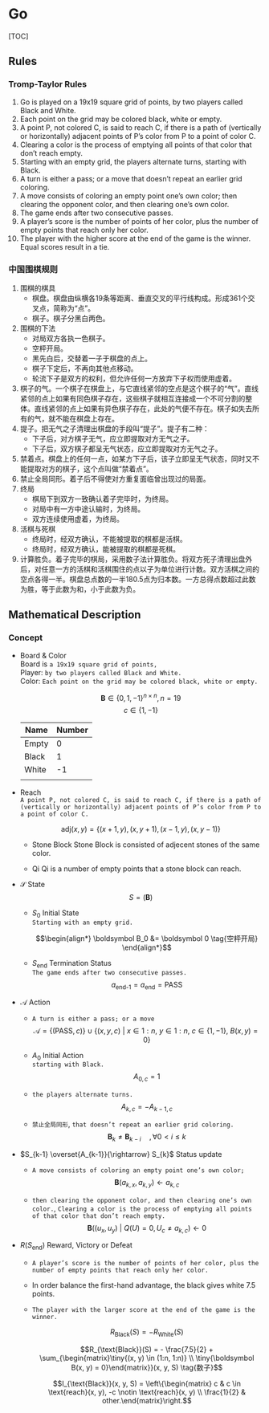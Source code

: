 # Go

[TOC]

## Rules

### Tromp-Taylor Rules

1. Go is played on a 19x19 square grid of points, by two players called Black and White.
1. Each point on the grid may be colored black, white or empty.
1. A point P, not colored C, is said to reach C, if there is a path of (vertically or horizontally) adjacent points of P’s color from P to a point of color C.
1. Clearing a color is the process of emptying all points of that color that don’t reach empty.
1. Starting with an empty grid, the players alternate turns, starting with Black.
1. A turn is either a pass; or a move that doesn’t repeat an earlier grid coloring.  
1. A move consists of coloring an empty point one’s own color; then clearing the opponent color, and then clearing one’s own color.
1. The game ends after two consecutive passes.
1. A player’s score is the number of points of her color, plus the number of empty points that reach only her color.
1. The player with the higher score at the end of the game is the winner. Equal scores result in a tie.

### 中国围棋规则  

1. 围棋的棋具
   - 棋盘。棋盘由纵横各19条等距离、垂直交叉的平行线构成。形成361个交叉点，简称为“点”。
   - 棋子。棋子分黑白两色。
1. 围棋的下法
   - 对局双方各执一色棋子。
   - 空枰开局。
   - 黑先白后，交替着一子于棋盘的点上。
   - 棋子下定后，不再向其他点移动。
   - 轮流下子是双方的权利，但允许任何一方放弃下子权而使用虚着。
1. 棋子的气。一个棋子在棋盘上，与它直线紧邻的空点是这个棋子的“气”。直线紧邻的点上如果有同色棋子存在，这些棋子就相互连接成一个不可分割的整体。直线紧邻的点上如果有异色棋子存在，此处的气便不存在。棋子如失去所有的气，就不能在棋盘上存在。
1. 提子。把无气之子清理出棋盘的手段叫“提子”。提子有二种：
   - 下子后，对方棋子无气，应立即提取对方无气之子。
   - 下子后，双方棋子都呈无气状态，应立即提取对方无气之子。
1. 禁着点。棋盘上的任何一点，如某方下子后，该子立即呈无气状态，同时又不能提取对方的棋子，这个点叫做“禁着点”。
1. 禁止全局同形。着子后不得使对方重复面临曾出现过的局面。
1. 终局
   - 棋局下到双方一致确认着子完毕时，为终局。
   - 对局中有一方中途认输时，为终局。
   - 双方连续使用虚着，为终局。
1. 活棋与死棋
   - 终局时，经双方确认，不能被提取的棋都是活棋。
   - 终局时，经双方确认，能被提取的棋都是死棋。
1. 计算胜负。着子完毕的棋局，采用数子法计算胜负。将双方死子清理出盘外后，对任意一方的活棋和活棋围住的点以子为单位进行计数。双方活棋之间的空点各得一半。棋盘总点数的一半180.5点为归本数。一方总得点数超过此数为胜，等于此数为和，小于此数为负。

## Mathematical Description

### Concept

- Board & Color  
  Board is ```a 19x19 square grid of points,```  
  Player: ```by two players called Black and White.```  
  Color: ```Each point on the grid may be colored black, white or empty.```

  $$\boldsymbol B \in \{0, 1, -1\}^{n \times n}, n = 19  \tag{Board}$$
  $$c \in \{1, -1\} \tag{Color}$$

  |Name|Number|
  |---|---|
  |Empty| 0 |
  |Black| 1 |
  |White| -1 |
  |||
  
- Reach  
  ```A point P, not colored C, is said to reach C, if there is a path of (vertically or horizontally) adjacent points of P’s color from P to a point of color C.```

  $$\text{adj}(x, y) = \{(x+1, y), (x, y+1), (x-1, y), (x, y-1)\}  \tag{Adjacent}$$

  - Stone Block
    Stone Block is consisted of adjecent stones of the same color.

  - Qi
    Qi is a number of empty points that a stone block can reach.

- $\mathcal S$ State 
  $$S = (\boldsymbol B) \tag{State Set}$$

  - $S_0$ Initial State  
    ```Starting with an empty grid.```

    $$\begin{align*}
      \boldsymbol B_0 &= \boldsymbol 0  \tag{空枰开局}
    \end{align*}$$

  - $S_{\text{end}}$  Termination Status  
    ```The game ends after two consecutive passes.```
    $$a_{\text{end-1}} = a_{\text{end}} = \text{PASS}$$

- $\mathcal A$ Action   
  - ```A turn is either a pass; or a move```
    $$\mathcal A = \{(\text{PASS}, c)\} \cup \{(x, y, c) \ |\ x \in 1:n,\ y \in 1:n,\ c \in \{1, -1\},\ B(x, y) = 0\}  \tag{Action Set}$$

  - $A_0$ Initial Action  
    ```starting with Black.```
    $$A_{0,c} = 1  \tag{黑先白后}$$

  - ```the players alternate turns.```
    $$A_{k,c} = -A_{k-1,c}  \tag{交替落子}$$

  - ```禁止全局同形```, ```that doesn’t repeat an earlier grid coloring.```
    $$\boldsymbol B_k \neq \boldsymbol B_{k-i}  \quad,  \forall 0 < i \le k  \tag{禁全同}$$

- $S_{k-1} \overset{A_{k-1}}{\rightarrow} S_{k}$ Status update   
  - ```A move consists of coloring an empty point one’s own color;```
    $$\boldsymbol B(a_{k,x}, a_{k,y}) \gets a_{k,c}  \tag{空地落子}$$ 

  - ```then clearing the opponent color, and then clearing one’s own color.```, ```Clearing a color is the process of emptying all points of that color that don’t reach empty.```
    $$\boldsymbol B((u_x, u_y) \ |\ Q(U) = 0, U_c \neq a_{k,c}) \gets 0  \tag{无气提子}$$

- $R(S_{\text{end}})$ Reward, Victory or Defeat  
  - ```A player’s score is the number of points of her color, plus the number of empty points that reach only her color.```
  - In order balance the first-hand advantage, the black gives white 7.5 points. 
  - ```The player with the larger score at the end of the game is the winner.```

    $$R_{\text{Black}}(S) = -R_{\text{White}}(S)  \tag{Zero-Sum Game}$$

    $$R_{\text{Black}}(S) = - \frac{7.5}{2} + \sum_{\begin{matrix}\tiny{(x, y) \in (1:n, 1:n)} \\ \tiny{\boldsymbol B(x, y) = 0}\end{matrix}}(x, y, S)  \tag{数子}$$ 

    $$I_{\text{Black}}(x, y, S) = \left\{\begin{matrix} c & c \in \text{reach}(x, y), -c \notin \text{reach}(x, y) \\ \frac{1}{2} & other.\end{matrix}\right.$$

